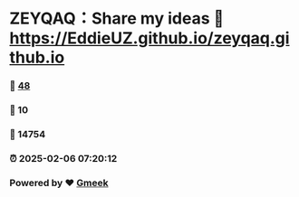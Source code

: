 # ZEYQAQ：Share my ideas :link: https://EddieUZ.github.io/zeyqaq.github.io 
### :page_facing_up: [48](https://EddieUZ.github.io/zeyqaq.github.io/tag.html) 
### :speech_balloon: 10 
### :hibiscus: 14754 
### :alarm_clock: 2025-02-06 07:20:12 
### Powered by :heart: [Gmeek](https://github.com/Meekdai/Gmeek)
